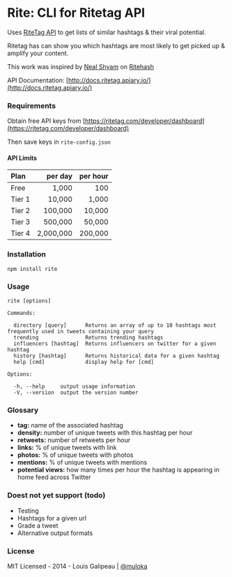 Rite: CLI for Ritetag API
=========================

Uses [RiteTag API](http://ritetag.com/rest-api) to get lists of similar hashtags & their viral potential.

Ritetag has can show you which hashtags are most likely to get picked up & amplify your content.

This work was inspired by [Neal Shyam](https://github.com/nealrs) on [Ritehash](https://github.com/nealrs/ritehash)

API Documentation: [http://docs.ritetag.apiary.io/](http://docs.ritetag.apiary.io/)

### Requirements

Obtain free API keys from [https://ritetag.com/developer/dashboard](https://ritetag.com/developer/dashboard)

Then save keys in `rite-config.json`


#### API Limits

| Plan   | per day   | per hour |
|:-------|----------:|---------:|
| Free   | 1,000     | 100      |
| Tier 1 | 10,000    | 1,000    |
| Tier 2 | 100,000   | 10,000   |
| Tier 3 | 500,000   | 50,000   |
| Tier 4 | 2,000,000 | 200,000  |

### Installation

    npm install rite

### Usage

    rite [options]

    Commands:

      directory [query]      Returns an array of up to 10 hashtags most frequently used in tweets containing your query
      trending               Returns trending hashtags
      influencers [hashtag]  Returns influencers on twitter for a given hashtag
      history [hashtag]      Returns historical data for a given hashtag
      help [cmd]             display help for [cmd]

    Options:

      -h, --help     output usage information
      -V, --version  output the version number


### Glossary

- **tag:** name of the associated hashtag
- **density:** number of unique tweets with this hashtag per hour
- **retweets:** number of retweets per hour
- **links:** % of unique tweets with link
- **photos:** % of unique tweets with photos
- **mentions:** % of unique tweets with mentions
- **potential views:** how many times per hour the hashtag is appearing in home feed across Twitter

### Doest not yet support (todo)

- Testing
- Hashtags for a given url
- Grade a tweet
- Alternative output formats

### License

MIT Licensed - 2014 - Louis Galipeau | [@muloka](https://twitter.com/muloka)